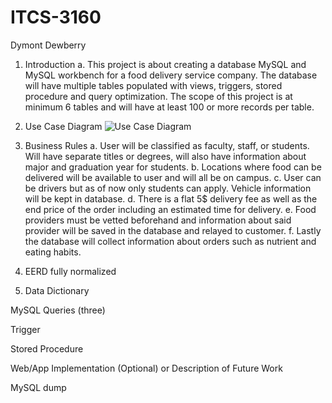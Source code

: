 # ITCS-3160

Dymont Dewberry

1.	Introduction
a.	This project is about creating a database MySQL and MySQL workbench for a food delivery service company. The database will have multiple tables populated with views, triggers, stored procedure and query optimization. The scope of this project is at minimum 6 tables and will have at least 100 or more records per table.


2.	 Use Case Diagram
![Use Case Diagram ](https://user-images.githubusercontent.com/54420849/78728434-4f45e700-7905-11ea-9204-99465a7df4c9.png)

3.	Business Rules
a.	User will be classified as faculty, staff, or students. Will have separate titles or degrees, will also have information about major and graduation year for students.
b.	Locations where food can be delivered will be available to user and will all be on campus. 
c.	User can be drivers but as of now only students can apply. Vehicle information will be kept in database.
d.	There is a flat 5$ delivery fee as well as the end price of the order including an estimated time for delivery.
e.	Food providers must be vetted beforehand and information about said provider will be saved in the database and relayed to customer.
f.	Lastly the database will collect information about orders such as nutrient and eating habits.

4.	EERD fully normalized 

5.	Data Dictionary 




MySQL Queries (three)

Trigger

Stored Procedure

Web/App Implementation (Optional) or Description of Future Work

MySQL dump

